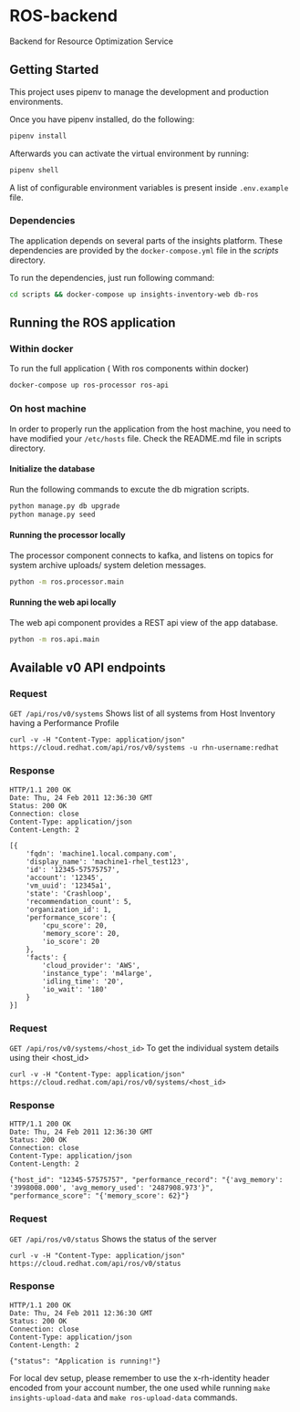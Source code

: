# ROS-backend

Backend for Resource Optimization Service


## Getting Started

This project uses pipenv to manage the development and production environments.

Once you have pipenv installed, do the following:

```bash
pipenv install
```
Afterwards you can activate the virtual environment by running:
```bash
pipenv shell
```

A list of configurable environment variables is present inside `.env.example` file.

### Dependencies
The application depends on several parts of the insights platform. These dependencies are provided by the 
`docker-compose.yml` file in the *scripts* directory.

To run the dependencies, just run following command:
```bash
cd scripts && docker-compose up insights-inventory-web db-ros
```
## Running the ROS application
### Within docker
To run the full application ( With ros components within docker)
```bash
docker-compose up ros-processor ros-api
```

### On host machine
In order to properly run the application from the host machine, you need to have modified your `/etc/hosts` file. Check the
README.md file in scripts directory.

#### Initialize the database
Run the following commands to excute the db migration scripts.
```bash
python manage.py db upgrade
python manage.py seed 
```

#### Running the processor locally
The processor component connects to kafka, and listens on topics for system archive uploads/ system deletion messages.
```bash
python -m ros.processor.main
```

#### Running the web api locally
The web api component provides a REST api view of the app database.
```bash
python -m ros.api.main
```

## Available v0 API endpoints

### Request
`GET /api/ros/v0/systems` Shows list of all systems from Host Inventory having a Performance Profile

    curl -v -H "Content-Type: application/json" https://cloud.redhat.com/api/ros/v0/systems -u rhn-username:redhat

### Response

    HTTP/1.1 200 OK
    Date: Thu, 24 Feb 2011 12:36:30 GMT
    Status: 200 OK
    Connection: close
    Content-Type: application/json
    Content-Length: 2

    [{
        'fqdn': 'machine1.local.company.com',
        'display_name': 'machine1-rhel_test123',
        'id': '12345-57575757',
        'account': '12345',
        'vm_uuid': '12345a1',
        'state': 'Crashloop',
        'recommendation_count': 5,
        'organization_id': 1,
        'performance_score': {
            'cpu_score': 20,
            'memory_score': 20,
            'io_score': 20
        },
        'facts': {
            'cloud_provider': 'AWS',
            'instance_type': 'm4large',
            'idling_time': '20',
            'io_wait': '180'
        }
    }]


### Request
`GET /api/ros/v0/systems/<host_id>` To get the individual system details using their <host_id>

    curl -v -H "Content-Type: application/json" https://cloud.redhat.com/api/ros/v0/systems/<host_id>

### Response

    HTTP/1.1 200 OK
    Date: Thu, 24 Feb 2011 12:36:30 GMT
    Status: 200 OK
    Connection: close
    Content-Type: application/json
    Content-Length: 2

    {"host_id": "12345-57575757", "performance_record": "{'avg_memory': '3998008.000', 'avg_memory_used': '2487908.973'}", "performance_score": "{'memory_score': 62}"}


### Request
`GET /api/ros/v0/status` Shows the status of the server

    curl -v -H "Content-Type: application/json" https://cloud.redhat.com/api/ros/v0/status

### Response

    HTTP/1.1 200 OK
    Date: Thu, 24 Feb 2011 12:36:30 GMT
    Status: 200 OK
    Connection: close
    Content-Type: application/json
    Content-Length: 2

    {"status": "Application is running!"}


For local dev setup, please remember to use the x-rh-identity header encoded from your account number, the one used while running `make insights-upload-data` and `make ros-upload-data` commands.
